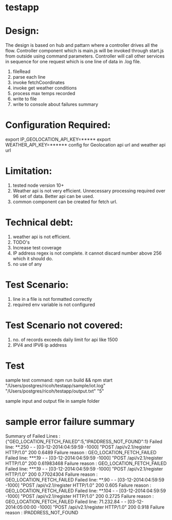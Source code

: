 # testapp

# Design:
The design is based on hub and pattarn where a controller drives all the flow.
Controller component which is main.js will be invoked through start.js from outside using command parameters. Controller will call other services in sequence for one request which is one line of data in .log file.
1. fileRead 
2. parse each line
3. invoke fetchCoordinates
4. invoke get weather conditions
5. process max temps recorded
6. write to file
7. write to console about failures summary

# Configuration Required:
export IP_GEOLOCATION_API_KEY=*****
export WEATHER_API_KEY=******
config for Geolocation api url and weather api url

# Limitation:
1. tested node version 10+
2. Weather api is not very efficient. Unnecessary processing required over 96 set of data. Better api can be used.
3. common component can be created for fetch url. 

# Technical debt:
1. weather api is not efficient.
2. TODO's
3. Increase test coverage
4. IP address regex is not complete. it cannot discard number above 256 which it should do.
5. no use of any

# Test Scenario:
1. line in a file is not formatted correctly
2. required env variable is not configured

# Test Scenario not covered:
1. no. of records exceeds daily limit for api like 1500
2. IPV4 and IPV6 ip address

# Test
sample test command:
 npm run build && npm start "/Users/postgres/ricoh/testapp/sample/iot.log" "/Users/postgres/ricoh/testapp/output.txt" "5"

 sample input and output file in sample folder

 # sample error failure summary
Summary of Failed Lines :
  {"GEO_LOCATION_FETCH_FAILED":5,"IPADDRESS_NOT_FOUND":1} 
Failed line: **.250 - - [03-12-2014:04:59:59 -1000] "POST /api/v2.1/register HTTP/1.0" 200 0.6489
    Failure reason : GEO_LOCATION_FETCH_FAILED 
Failed line: ***.19 - - [03-12-2014:04:59:59 -1000] "POST /api/v2.1/register HTTP/1.0" 200 0.61983468
    Failure reason : GEO_LOCATION_FETCH_FAILED 
Failed line: ***.19 - - [03-12-2014:04:59:59 -1000] "POST /api/v2.1/register HTTP/1.0" 200 0.77024304
    Failure reason : GEO_LOCATION_FETCH_FAILED 
Failed line: **.90 - - [03-12-2014:04:59:59 -1000] "POST /api/v2.1/register HTTP/1.0" 200 0.605
    Failure reason : GEO_LOCATION_FETCH_FAILED 
Failed line: **.104 - - [03-12-2014:04:59:59 -1000] "POST /api/v2.1/register HTTP/1.0" 200 0.2725
    Failure reason : GEO_LOCATION_FETCH_FAILED 
Failed line: 71.232.84 - - [03-12-2014:05:00:00 -1000] "POST /api/v2.1/register HTTP/1.0" 200 0.918
    Failure reason : IPADDRESS_NOT_FOUND  